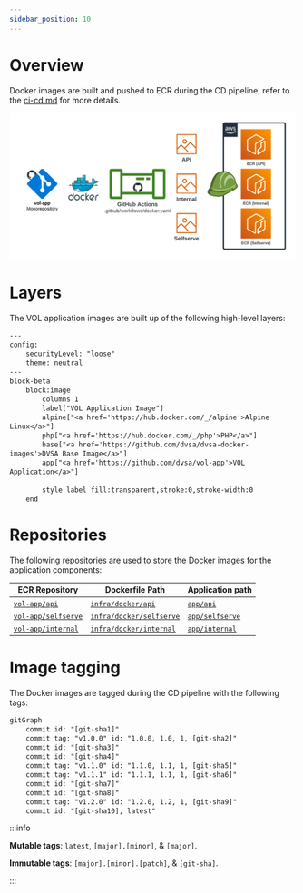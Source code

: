 ```yaml
---
sidebar_position: 10
---
```


# Overview

Docker images are built and pushed to ECR during the CD pipeline, refer to the [ci-cd.md](../../ci-cd.md) for more details.

![Docker Images](../../assets/docker-images.png)

# Layers

The VOL application images are built up of the following high-level layers:

```mermaid
---
config:
    securityLevel: "loose"
    theme: neutral
---
block-beta
    block:image
        columns 1
        label["VOL Application Image"]
        alpine["<a href='https://hub.docker.com/_/alpine'>Alpine Linux</a>"]
        php["<a href='https://hub.docker.com/_/php'>PHP</a>"]
        base["<a href='https://github.com/dvsa/dvsa-docker-images'>DVSA Base Image</a>"]
        app["<a href='https://github.com/dvsa/vol-app'>VOL Application</a>"]

        style label fill:transparent,stroke:0,stroke-width:0
    end
```

# Repositories

The following repositories are used to store the Docker images for the application components:

| ECR Repository                                                                                | Dockerfile Path                                                                              | Application path                                                           |
| --------------------------------------------------------------------------------------------- | -------------------------------------------------------------------------------------------- | -------------------------------------------------------------------------- |
| [`vol-app/api`](https://054614622558.dkr.ecr.eu-west-1.amazonaws.com/vol-app/api)             | [`infra/docker/api`](https://github.com/dvsa/vol-app/tree/main/infra/docker/api)             | [`app/api`](https://github.com/dvsa/vol-app/tree/main/app/api)             |
| [`vol-app/selfserve`](https://054614622558.dkr.ecr.eu-west-1.amazonaws.com/vol-app/selfserve) | [`infra/docker/selfserve`](https://github.com/dvsa/vol-app/tree/main/infra/docker/selfserve) | [`app/selfserve`](https://github.com/dvsa/vol-app/tree/main/app/selfserve) |
| [`vol-app/internal`](https://054614622558.dkr.ecr.eu-west-1.amazonaws.com/vol-app/internal)   | [`infra/docker/internal`](https://github.com/dvsa/vol-app/tree/main/infra/docker/internal)   | [`app/internal`](https://github.com/dvsa/vol-app/tree/main/app/internal)   |

# Image tagging

The Docker images are tagged during the CD pipeline with the following tags:

```mermaid
gitGraph
    commit id: "[git-sha1]"
    commit tag: "v1.0.0" id: "1.0.0, 1.0, 1, [git-sha2]"
    commit id: "[git-sha3]"
    commit id: "[git-sha4]"
    commit tag: "v1.1.0" id: "1.1.0, 1.1, 1, [git-sha5]"
    commit tag: "v1.1.1" id: "1.1.1, 1.1, 1, [git-sha6]"
    commit id: "[git-sha7]"
    commit id: "[git-sha8]"
    commit tag: "v1.2.0" id: "1.2.0, 1.2, 1, [git-sha9]"
    commit id: "[git-sha10], latest"
```

:::info

**Mutable tags**: `latest`, `[major].[minor]`, & `[major]`.

**Immutable tags**: `[major].[minor].[patch]`, & `[git-sha]`.

:::
